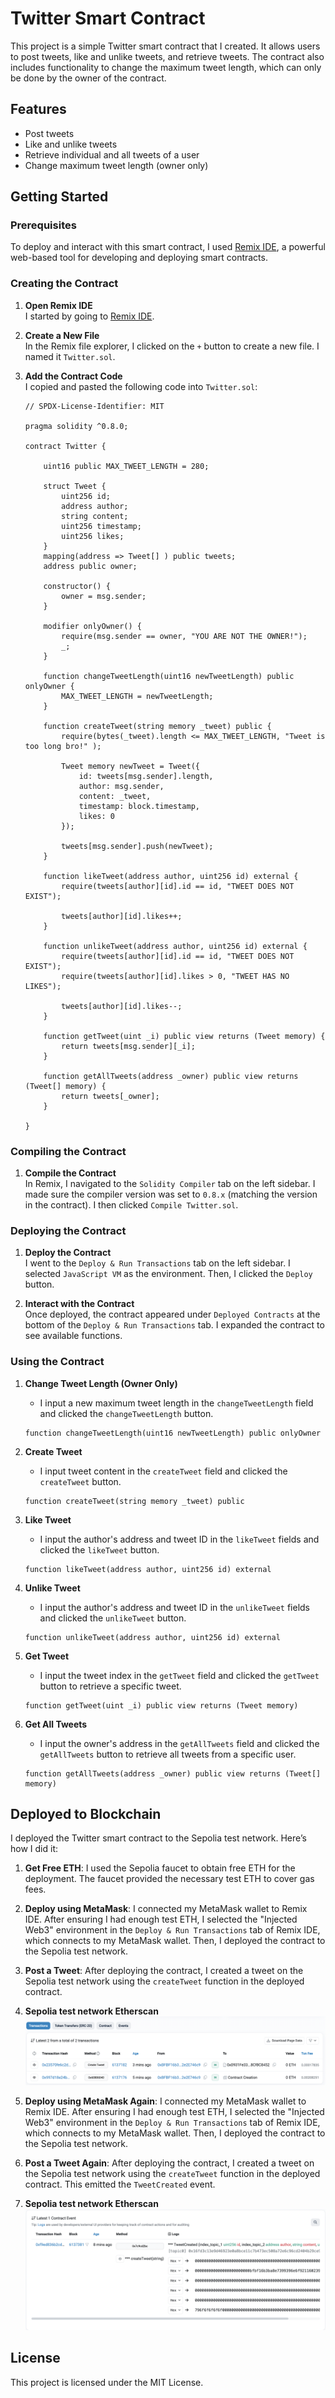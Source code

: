# Twitter Smart Contract

This project is a simple Twitter smart contract that I created. It allows users to post tweets, like and unlike tweets, and retrieve tweets. The contract also includes functionality to change the maximum tweet length, which can only be done by the owner of the contract.

## Features

- Post tweets
- Like and unlike tweets
- Retrieve individual and all tweets of a user
- Change maximum tweet length (owner only)

## Getting Started

### Prerequisites

To deploy and interact with this smart contract, I used [Remix IDE](https://remix.ethereum.org/), a powerful web-based tool for developing and deploying smart contracts.

### Creating the Contract

1. **Open Remix IDE**  
   I started by going to [Remix IDE](https://remix.ethereum.org/).

2. **Create a New File**  
   In the Remix file explorer, I clicked on the `+` button to create a new file. I named it `Twitter.sol`.

3. **Add the Contract Code**  
   I copied and pasted the following code into `Twitter.sol`:

    ```solidity
    // SPDX-License-Identifier: MIT

    pragma solidity ^0.8.0;

    contract Twitter {

        uint16 public MAX_TWEET_LENGTH = 280;

        struct Tweet {
            uint256 id;
            address author;
            string content;
            uint256 timestamp;
            uint256 likes;
        }
        mapping(address => Tweet[] ) public tweets;
        address public owner;

        constructor() {
            owner = msg.sender;
        }

        modifier onlyOwner() {
            require(msg.sender == owner, "YOU ARE NOT THE OWNER!");
            _;
        }

        function changeTweetLength(uint16 newTweetLength) public onlyOwner {
            MAX_TWEET_LENGTH = newTweetLength;
        }

        function createTweet(string memory _tweet) public {
            require(bytes(_tweet).length <= MAX_TWEET_LENGTH, "Tweet is too long bro!" );

            Tweet memory newTweet = Tweet({
                id: tweets[msg.sender].length,
                author: msg.sender,
                content: _tweet,
                timestamp: block.timestamp,
                likes: 0
            });

            tweets[msg.sender].push(newTweet);
        }

        function likeTweet(address author, uint256 id) external {  
            require(tweets[author][id].id == id, "TWEET DOES NOT EXIST");

            tweets[author][id].likes++;
        }

        function unlikeTweet(address author, uint256 id) external {
            require(tweets[author][id].id == id, "TWEET DOES NOT EXIST");
            require(tweets[author][id].likes > 0, "TWEET HAS NO LIKES");

            tweets[author][id].likes--;
        }

        function getTweet(uint _i) public view returns (Tweet memory) {
            return tweets[msg.sender][_i];
        }

        function getAllTweets(address _owner) public view returns (Tweet[] memory) {
            return tweets[_owner];
        }

    }
    ```

### Compiling the Contract

1. **Compile the Contract**  
   In Remix, I navigated to the `Solidity Compiler` tab on the left sidebar. I made sure the compiler version was set to `0.8.x` (matching the version in the contract). I then clicked `Compile Twitter.sol`.

### Deploying the Contract

1. **Deploy the Contract**  
   I went to the `Deploy & Run Transactions` tab on the left sidebar. I selected `JavaScript VM` as the environment. Then, I clicked the `Deploy` button.

2. **Interact with the Contract**  
   Once deployed, the contract appeared under `Deployed Contracts` at the bottom of the `Deploy & Run Transactions` tab. I expanded the contract to see available functions.

### Using the Contract

1. **Change Tweet Length (Owner Only)**
    - I input a new maximum tweet length in the `changeTweetLength` field and clicked the `changeTweetLength` button.
    ```solidity
    function changeTweetLength(uint16 newTweetLength) public onlyOwner
    ```

2. **Create Tweet**
    - I input tweet content in the `createTweet` field and clicked the `createTweet` button.
    ```solidity
    function createTweet(string memory _tweet) public
    ```

3. **Like Tweet**
    - I input the author's address and tweet ID in the `likeTweet` fields and clicked the `likeTweet` button.
    ```solidity
    function likeTweet(address author, uint256 id) external
    ```

4. **Unlike Tweet**
    - I input the author's address and tweet ID in the `unlikeTweet` fields and clicked the `unlikeTweet` button.
    ```solidity
    function unlikeTweet(address author, uint256 id) external
    ```

5. **Get Tweet**
    - I input the tweet index in the `getTweet` field and clicked the `getTweet` button to retrieve a specific tweet.
    ```solidity
    function getTweet(uint _i) public view returns (Tweet memory)
    ```

6. **Get All Tweets**
    - I input the owner's address in the `getAllTweets` field and clicked the `getAllTweets` button to retrieve all tweets from a specific user.
    ```solidity
    function getAllTweets(address _owner) public view returns (Tweet[] memory)
    ```

## Deployed to Blockchain

I deployed the Twitter smart contract to the Sepolia test network. Here’s how I did it:

1. **Get Free ETH**: I used the Sepolia faucet to obtain free ETH for the deployment. The faucet provided the necessary test ETH to cover gas fees.

2. **Deploy using MetaMask**: I connected my MetaMask wallet to Remix IDE. After ensuring I had enough test ETH, I selected the "Injected Web3" environment in the `Deploy & Run Transactions` tab of Remix IDE, which connects to my MetaMask wallet. Then, I deployed the contract to the Sepolia test network. 

3. **Post a Tweet**: After deploying the contract, I created a tweet on the Sepolia test network using the `createTweet` function in the deployed contract.

4. **Sepolia test network Etherscan**
![Deployed Contract Screenshot](https://github.com/jason-victor1/Twitter-Smart-Contract/blob/main/twitter%20contract.png?raw=true)

5. **Deploy using MetaMask Again**: I connected my MetaMask wallet to Remix IDE. After ensuring I had enough test ETH, I selected the "Injected Web3" environment in the `Deploy & Run Transactions` tab of Remix IDE, which connects to my MetaMask wallet. Then, I deployed the contract to the Sepolia test network.

6. **Post a Tweet Again**: After deploying the contract, I created a tweet on the Sepolia test network using the `createTweet` function in the deployed contract. This emitted the `TweetCreated` event.

7. **Sepolia test network Etherscan**
![Deployed Contract Screenshot](https://github.com/jason-victor1/Twitter-Smart-Contract/blob/main/tweet%20events.png?raw=true)

## License

This project is licensed under the MIT License.
